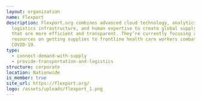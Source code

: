 ```yaml
---
layout: organization
name: Flexport
description: Flexport.org combines advanced cloud technology, analytics,
  logistics infrastructure, and human expertise to create global supply chains
  that are more efficient and transparent. They’re currently focusing all
  resources on getting supplies to frontline health care workers combating
  COVID-19.
type:
  - connect-demand-with-supply
  - provide-transportation-and-logistics
structure: corporate
location: Nationwide
is_member: true
site_url: https://flexport.org/
logo: /assets/uploads/flexport_1.png
---
```


